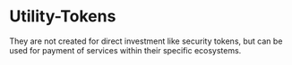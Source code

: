 # Utility-Tokens
They are not created for direct investment like security tokens, but can be used for payment of services within their specific ecosystems.
